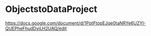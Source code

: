 # ObjectstoDataProject

https://docs.google.com/document/d/1PptFtopEJqe0taNRYe6UZYI-QUEPheFhudDviLH2UAQ/edit
